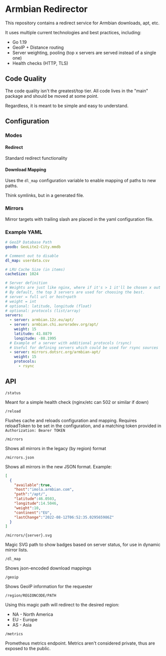 Armbian Redirector
==================

This repository contains a redirect service for Armbian downloads, apt, etc.

It uses multiple current technologies and best practices, including:

- Go 1.19
- GeoIP + Distance routing
- Server weighting, pooling (top x servers are served instead of a single one)
- Health checks (HTTP, TLS)

Code Quality
------------

The code quality isn't the greatest/top tier. All code lives in the "main" package and should be moved at some point.

Regardless, it is meant to be simple and easy to understand.

Configuration
-------------

### Modes

#### Redirect

Standard redirect functionality

#### Download Mapping

Uses the `dl_map` configuration variable to enable mapping of paths to new paths.

Think symlinks, but in a generated file.

### Mirrors
Mirror targets with trailing slash are placed in the yaml configuration file.

### Example YAML
```yaml
# GeoIP Database Path
geodb: GeoLite2-City.mmdb

# Comment out to disable
dl_map: userdata.csv

# LRU Cache Size (in items)
cacheSize: 1024

# Server definition
# Weights are just like nginx, where if it's > 1 it'll be chosen x out of x + total times
# By default, the top 3 servers are used for choosing the best.
# server = full url or host+path
# weight = int
# optional: latitude, longitude (float)
# optional: protocols (list/array)
servers:
  - server: armbian.12z.eu/apt/
  - server: armbian.chi.auroradev.org/apt/
    weight: 15
    latitude: 41.8879
    longitude: -88.1995
  # Example of a server with additional protocols (rsync)
  # Useful for defining servers which could be used for rsync sources
  - server: mirrors.dotsrc.org/armbian-apt/
    weight: 15
    protocols:
      - rsync
````

## API

`/status`

Meant for a simple health check (nginx/etc can 502 or similar if down)

`/reload`

Flushes cache and reloads configuration and mapping. Requires reloadToken to be set in the configuration, and a matching token provided in `Authorization: Bearer TOKEN`

`/mirrors`

Shows all mirrors in the legacy (by region) format

`/mirrors.json`

Shows all mirrors in the new JSON format. Example:

```json
[
  {
    "available":true,
    "host":"imola.armbian.com",
    "path":"/apt/",
    "latitude":46.0503,
    "longitude":14.5046,
    "weight":10,
    "continent":"EU",
    "lastChange":"2022-08-12T06:52:35.029565986Z"
  }
]
```

`/mirrors/{server}.svg`

Magic SVG path to show badges based on server status, for use in dynamic mirror lists.

`/dl_map`

Shows json-encoded download mappings

`/geoip`

Shows GeoIP information for the requester

`/region/REGIONCODE/PATH`

Using this magic path will redirect to the desired region:

* NA - North America
* EU - Europe
* AS - Asia

`/metrics`

Prometheus metrics endpoint. Metrics aren't considered private, thus are exposed to the public.